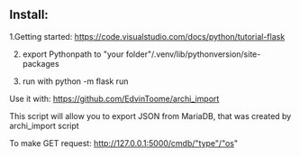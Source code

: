 <h2>Install:</h2>

1.Getting started: https://code.visualstudio.com/docs/python/tutorial-flask

2. export Pythonpath to "your folder"/.venv/lib/pythonversion/site-packages

3. run with python -m flask run

Use it with: https://github.com/EdvinToome/archi_import

This script will allow you to export JSON from MariaDB, that was created by archi_import script

To make GET request: http://127.0.0.1:5000/cmdb/"type"/"os"
